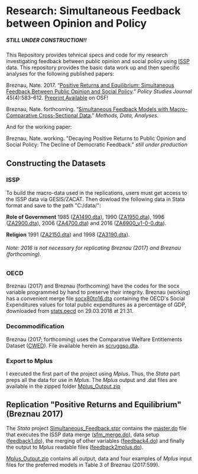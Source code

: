 # Research: Simultaneous Feedback between Opinion and Policy

##### STILL UNDER CONSTRUCTION!!

This Repository provides tehnical specs and code for my research investigating feedback between public opinion and social policy using [ISSP](http://www.issp.org/menu-top/home/) data. This repository provides the basic data work up and then specific analyses for the following published papers:

Breznau, Nate. 2017. “[Positive Returns and Equilibrium: Simultaneous Feedback Between Public Opinion and Social Policy](https://doi.org/10.1111/psj.12171).” _Policy Studies Journal_ 45(4):583–612. [Preprint Available](https://osf.io/tpfrd/) on OSF!

Breznau, Nate. forthcoming. “[Simultaneous Feedback Models with Macro-Comparative Cross-Sectional Data](https://doi.org/10.12758/mda.2017.07).” _Methods, Data, Analyses_.

And for the working paper:

Breznau, Nate. working. "Decaying Positive Returns to Public Opinion and Social Policy: The Decline of Democratic Feedback." _still under production_


## Constructing the Datasets
### ISSP 
To build the macro-data used in the replications, users must get access to the ISSP data via GESIS/ZACAT. Then dowload the following data in Stata format and save to the path "C:/data/": 

__Role of Government__ 1985 ([ZA1490.dta](http://dx.doi.org/10.4232/1.1490)), 1990 ([ZA1950.dta](http://dx.doi.org/10.4232/1.1950)), 1996 ([ZA2900.dta](http://dx.doi.org/10.4232/1.2900)), 2006 ([ZA4700.dta](http://dx.doi.org/10.4232/1.4700)) and 2016 ([ZA6900_v1-0-0.dta](http://dx.doi.org/10.4232/1.12994)).

__Religion__ 1991 ([ZA2150.dta](http://dx.doi.org/10.4232/1.2150)) and 1998 ([ZA3190.dta](http://dx.doi.org/10.4232/1.3190)).

###### Note: 2016 is not necessary for replicating Breznau (2017) and Breznau (forthcoming).

### OECD

Breznau (2017) and Breznau (forthcoming) have the codes for the socx variable programmed by hand to preserve their integrity. Breznau (working) has a convenient merge file [socx80to16.dta](https://github.com/nbreznau/Simultaneous-Feedback/raw/master/socx80to16.dta) containing the OECD's Social Expenditures values for total public expenditures as a percentage of GDP, downloaded from [stats.oecd](http://stats.oecd.org) on 29.03.2018 at 21:31.

### Decommodification

Breznau (2017; forthcoming) uses the Comparative Welfare Entitlements Dataset ([CWED](http://cwed2.org/)). File available herein as [scruggso.dta](https://github.com/nbreznau/Simultaneous-Feedback/raw/master/scruggso.dta).

### Export to Mplus

I executed the first part of the project using _Mplus_. Thus, the _Stata_ part preps all the data for use in _Mplus_. The _Mplus_ output and .dat files are available in the zipped folder [Mplus_Output.zip](https://github.com/nbreznau/Simultaneous-Feedback/blob/master/Mplus_Output.zip)

## Replication "Positive Returns and Equilibrium" (Breznau 2017)

The _Stata_ project [Simultaneous_Feedback.stpr](https://github.com/nbreznau/Simultaneous-Feedback/blob/master/Simultaneous_Feedback.stpr) contains the [master.do](https://github.com/nbreznau/Simultaneous-Feedback/blob/master/master.do) file that executes the ISSP data merge ([sfm_merge.do](https://github.com/nbreznau/Simultaneous-Feedback/blob/master/sfm_merge.do)), data setup ([feedback1.do](https://github.com/nbreznau/Simultaneous-Feedback/blob/master/feedback1.do)), the merging of other variables ([feedback4.do](https://github.com/nbreznau/Simultaneous-Feedback/blob/master/feedback4.do)) and finally the output to _Mplus_ readable files ([feedback2mplus.do](https://github.com/nbreznau/Simultaneous-Feedback/blob/master/feedback2mplus.do)).

[Mplus_Output.zip](https://github.com/nbreznau/Simultaneous-Feedback/blob/master/Mplus_Output.zip) contains all output, data and four examples of _Mplus_ input files for the preferred models in Table 3 of Breznau (2017:599).

